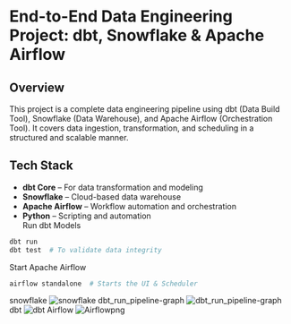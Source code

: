 # End-to-End Data Engineering Project: dbt, Snowflake & Apache Airflow
## Overview
This project is a complete data engineering pipeline using dbt (Data Build Tool), Snowflake (Data Warehouse), and Apache Airflow (Orchestration Tool). It covers data ingestion, transformation, and scheduling in a structured and scalable manner.

## Tech Stack
- **dbt Core** – For data transformation and modeling  
- **Snowflake** – Cloud-based data warehouse  
- **Apache Airflow** – Workflow automation and orchestration  
- **Python** – Scripting and automation  
Run dbt Models
```sh
dbt run
dbt test  # To validate data integrity
```

Start Apache Airflow
```sh
airflow standalone  # Starts the UI & Scheduler
```
snowflake
![snowflake](https://github.com/user-attachments/assets/c511c962-9600-4803-8d70-180d1c64af90)
dbt_run_pipeline-graph
![dbt_run_pipeline-graph](https://github.com/user-attachments/assets/7b24a822-647c-40a3-9275-305f65941869)
dbt
![dbt](https://github.com/user-attachments/assets/cd8183bc-af7f-4970-97f4-d5ca43f9686c)
Airflow
![Airflowpng](https://github.com/user-attachments/assets/504f7830-c5bc-4044-bbf4-00074fe8f892)
